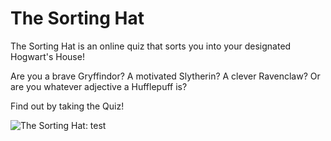 # The Sorting Hat

The Sorting Hat is an online quiz that sorts you into your designated Hogwart's House!

Are you a brave Gryffindor?
A motivated Slytherin?
A clever Ravenclaw?
Or are you whatever adjective a Hufflepuff is?

Find out by taking the Quiz!

![The Sorting Hat: test](/Gifs/test.gif "The Sorting Hat")
